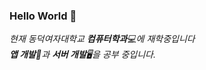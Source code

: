 ### Hello World 👋
<p>
  <em>
    현재 동덕여자대학교 <b>컴퓨터학과</b>💻에 재학중입니다 <br>
    <b>앱 개발</b>📱과 <b>서버 개발</b>🖥을 공부 중입니다. 
  </em>  
</p>
